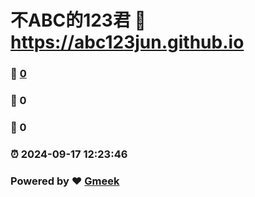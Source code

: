 # 不ABC的123君 :link: https://abc123jun.github.io 
### :page_facing_up: [0](https://abc123jun.github.io/tag.html) 
### :speech_balloon: 0 
### :hibiscus: 0 
### :alarm_clock: 2024-09-17 12:23:46 
### Powered by :heart: [Gmeek](https://github.com/Meekdai/Gmeek)
